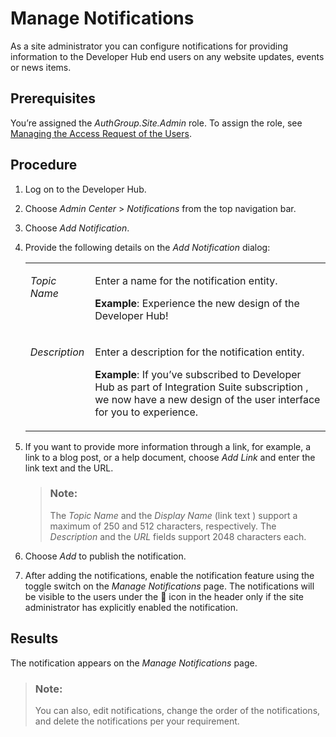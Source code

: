 <!-- loiodf32457136764d9490476342691156f9 -->

<link rel="stylesheet" type="text/css" href="css/sap-icons.css"/>

# Manage Notifications

As a site administrator you can configure notifications for providing information to the Developer Hub end users on any website updates, events or news items.



<a name="loiodf32457136764d9490476342691156f9__prereq_dxg_qxg_dwb"/>

## Prerequisites

You’re assigned the *AuthGroup.Site.Admin* role. To assign the role, see [Managing the Access Request of the Users](managing-the-access-request-of-the-users-8b79ee8.md).



<a name="loiodf32457136764d9490476342691156f9__steps_bvx_yrt_xhb"/>

## Procedure

1.  Log on to the Developer Hub.

2.  Choose *Admin Center* \> *Notifications* from the top navigation bar.

3.  Choose *Add Notification*.

4.  Provide the following details on the *Add Notification* dialog:


    <table>
    <tr>
    <td valign="top">
    
    *Topic Name* 
    
    </td>
    <td valign="top">
    
    Enter a name for the notification entity.

    **Example**: Experience the new design of the Developer Hub!
    
    </td>
    </tr>
    <tr>
    <td valign="top">
    
    *Description* 
    
    </td>
    <td valign="top">
    
    Enter a description for the notification entity.

    **Example**: If you’ve subscribed to Developer Hub as part of Integration Suite subscription , we now have a new design of the user interface for you to experience.
    
    </td>
    </tr>
    </table>
    
5.  If you want to provide more information through a link, for example, a link to a blog post, or a help document, choose *Add Link* and enter the link text and the URL.

    > ### Note:  
    > The *Topic Name* and the *Display Name* \(link text \) support a maximum of 250 and 512 characters, respectively. The *Description* and the *URL* fields support 2048 characters each.

6.  Choose *Add* to publish the notification.

7.  After adding the notifications, enable the notification feature using the toggle switch on the *Manage Notifications* page. The notifications will be visible to the users under the :bell: icon in the header only if the site administrator has explicitly enabled the notification.




<a name="loiodf32457136764d9490476342691156f9__result_lmh_5ft_2wb"/>

## Results

The notification appears on the *Manage Notifications* page.

> ### Note:  
> You can also, edit notifications, change the order of the notifications, and delete the notifications per your requirement.

